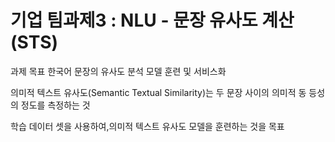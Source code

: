 # 기업 팀과제3 : NLU - 문장 유사도 계산 (STS)

과제 목표
한국어 문장의 유사도 분석 모델 훈련 및 서비스화

의미적 텍스트 유사도(Semantic Textual Similarity)는 두 문장 사이의 의미적 동 등성의 정도를 측정하는 것

학습 데이터 셋을 사용하여,의미적 텍스트 유사도 모델을 훈련하는 것을 목표
